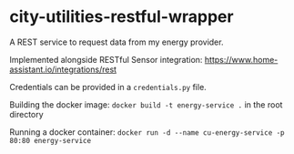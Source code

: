 # city-utilities-restful-wrapper
A REST service to request data from my energy provider.

Implemented alongside RESTful Sensor integration:
https://www.home-assistant.io/integrations/rest

Credentials can be provided in a `credentials.py` file.

Building the docker image:
`docker build -t energy-service .` in the root directory

Running a docker container:
`docker run -d --name cu-energy-service -p 80:80 energy-service`